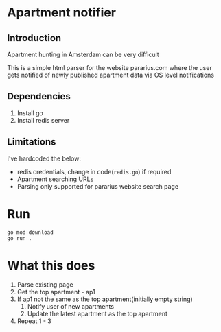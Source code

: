 # Apartment notifier
## Introduction
Apartment hunting in Amsterdam can be very difficult

This is a simple html parser for the website pararius.com where the user gets notified of newly published apartment data via OS level notifications

## Dependencies
1. Install go
2. Install redis server

## Limitations
I've hardcoded the below:
- redis credentials, change in code(`redis.go`) if required
- Apartment searching URLs
- Parsing only supported for pararius website search page

# Run
```
go mod download
go run .
```

# What this does

1. Parse existing page
2. Get the top apartment - ap1
3. If ap1 not the same as the top apartment(initially empty string)
	1. Notify user of new apartments
	2. Update the latest apartment as the top apartment
4. Repeat 1 - 3